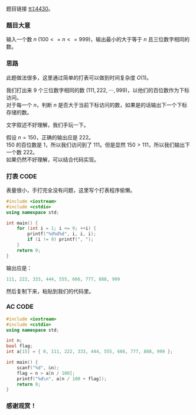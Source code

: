 题目链接 [$\mathfrak{AT4430}$](https://www.luogu.com.cn/problem/AT4430)。

### 题目大意
输入一个数 $n\ (100<=n<=999)$，输出最小的大于等于 $n$ 且三位数字相同的数。

### 思路
此题做法很多，这里通过简单的打表可以做到时间复杂度 $O(1)$。

我们打出来 $9$ 个三位数字相同的数$\ (111,222,\cdots,999)$，以他们的百位数作为下标访问。  
对于每一个 $n$，判断 $n$ 是否大于当前下标访问的数，如果是的话输出下一个下标存储的数。

文字叙述不好理解，我们手玩一下。

假设 $n=150$，正确的输出应是 $222$。  
$150$ 的百位数是 $1$，所以我们访问到了 $111$。但是显然 $150>111$，所以我们输出下一个数 $222$。  
如果仍然不好理解，可以结合代码实现。

### 打表 CODE
表量很小，手打完全没有问题，这里写个打表程序偷懒。
```cpp
#include <iostream>
#include <cstdio>
using namespace std;

int main() {
	for (int i = 1; i <= 9; ++i) {
		printf("%d%d%d", i, i, i);
		if (i != 9) printf(", ");
	}
	return 0;
}
```
输出应是：  
```cpp
111, 222, 333, 444, 555, 666, 777, 888, 999
```
然后复制下来，粘贴到我们的代码里。

### AC CODE
```cpp
#include <iostream>
#include <cstdio>
using namespace std;

int n;
bool flag;
int a[15] = { 0, 111, 222, 333, 444, 555, 666, 777, 888, 999 };

int main() {
	scanf("%d", &n);
	flag = n > a[n / 100];
	printf("%d\n", a[n / 100 + flag]);
	return 0;
}
```

### 感谢观赏！